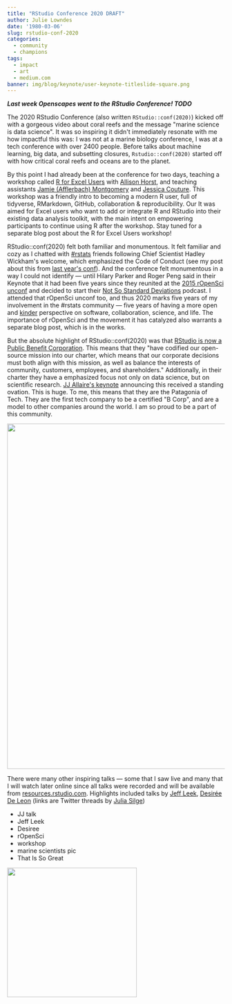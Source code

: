 ```yaml
---
title: "RStudio Conference 2020 DRAFT"
author: Julie Lowndes
date: '1980-03-06'
slug: rstudio-conf-2020
categories:
  - community
  - champions
tags:
  - impact
  - art
  - medium.com  
banner: img/blog/keynote/user-keynote-titleslide-square.png
---
```


***Last week Openscapes went to the RStudio Conference! TODO***



The 2020 RStudio Conference (also written `RStudio::conf(2020)`) kicked off with a gorgeous video about coral reefs and the message "marine science is data science". It was so inspiring it didn't immediately resonate with me how impactful this was: I was not at a marine biology conference, I was at a tech conference with over 2400 people. Before talks about machine learning, big data, and subsetting closures, `Rstudio::conf(2020)` started off with how critical coral reefs and oceans are to the planet.

By this point I had already been at the conference for two days, teaching a workshop called [R for Excel Users](https://rstudio-conf-2020.github.io/r-for-excel/) with [Allison Horst](https://twitter.com/allison_horst), and teaching assistants [Jamie (Afflerbach) Montgomery](https://twitter.com/jamiecmonty) and [Jessica Couture](https://twitter.com/ECOuture9).
This workshop was a friendly intro to becoming a modern R user, full of tidyverse, RMarkdown, GitHub, collaboration & reproducibility. Our It was aimed for Excel users who want to add or integrate R and RStudio into their existing data analysis toolkit, with the main intent on empowering participants to continue using R after the workshop. Stay tuned for a separate blog post about the R for Excel Users workshop!



RStudio::conf(2020) felt both familiar and monumentous. It felt familiar and cozy as I chatted with [#rstats](https://twitter.com/search?q=%23rstats&src=typed_query) friends <!--- — some of whom I was meeting in-person for the first time — ---> following Chief Scientist Hadley Wickham's welcome, which emphasized the Code of Conduct (see my post about this from [last year's conf](https://www.openscapes.org/blog/2019/02/19/rstudioconf/)). And the conference felt monumentous in a way I could not identify — until Hilary Parker and Roger Peng said in their Keynote that it had been five years since they reunited at the [2015 rOpenSci unconf](https://unconf15.ropensci.org/) and decided to start their [Not So Standard Deviations](http://nssdeviations.com/) podcast. I attended that rOpenSci unconf too, and thus 2020 marks five years of my involvement in the #rstats community — five years of having a more open and [kinder](https://blogs.scientificamerican.com/observations/open-software-means-kinder-science/) perspective on software, collaboration, science, and life. The importance of rOpenSci and the movement it has catalyzed also warrants a separate blog post, which is in the works.

But the absolute highlight of RStudio::conf(2020) was that [RStudio is now a Public Benefit Corporation](https://blog.rstudio.com/2020/01/29/rstudio-pbc). This means that they "have codified our open-source mission into our charter, which means that our corporate decisions must both align with this mission, as well as balance the interests of community, customers, employees, and shareholders." Additionally, in their charter they have a emphasized focus not only on data science, but on scientific research. [JJ Allaire's keynote](https://rstudio.com/slides/rstudio-pbc/#32) announcing this received a standing ovation. This is huge. To me, this means that they are the Patagonia of Tech. They are the first tech company to be a certified "B Corp", and are a model to other companies around the world. I am so proud to be a part of this community. <!---https://rstudio.com/slides/rstudio-pbc/#32--->

<center><img src="/img/blog/rstudio-pbc.png" width="800px"></center>

There were many other inspiring talks — some that I saw live and many that I will watch later online since all talks were recorded and will be available from [resources.rstudio.com](https://resources.rstudio.com/). Highlights included talks by [Jeff Leek](https://twitter.com/juliasilge/status/1222616959222575104), [Desirée De Leon](https://twitter.com/juliasilge/status/1222621842524893184) (links are Twitter threads by [Julia Silge](https://twitter.com/juliasilge/))


- JJ talk
- Jeff Leek
- Desiree
- rOpenSci
- workshop
- marine scientists pic
- That Is So Great

<img src="/img/blog/keynote/user-keynote-titleslide.png" width="300px">





